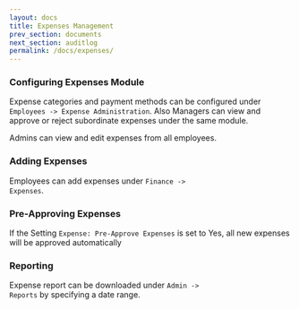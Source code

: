 ```yaml
---
layout: docs
title: Expenses Management
prev_section: documents
next_section: auditlog
permalink: /docs/expenses/
---
```


### Configuring Expenses Module

Expense categories and payment methods can be configured under <code>Employees -> Expense Administration</code>.
Also Managers can view and approve or reject subordinate expenses under the same module.

Admins can view and edit expenses from all employees.

### Adding Expenses

Employees can add expenses under <code>Finance -> Expenses</code>. 

### Pre-Approving Expenses

If the Setting <code>Expense: Pre-Approve Expenses</code> is set to Yes, all new expenses will be approved
automatically

### Reporting

Expense report can be downloaded under <code>Admin -> Reports</code> by specifying a date range.